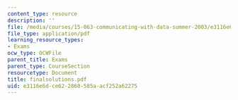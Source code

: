 ```yaml
---
content_type: resource
description: ''
file: /media/courses/15-063-communicating-with-data-summer-2003/e3116e6dce622860585aacf252a62275_finalsolutions.pdf
file_type: application/pdf
learning_resource_types:
- Exams
ocw_type: OCWFile
parent_title: Exams
parent_type: CourseSection
resourcetype: Document
title: finalsolutions.pdf
uid: e3116e6d-ce62-2860-585a-acf252a62275
---
```

